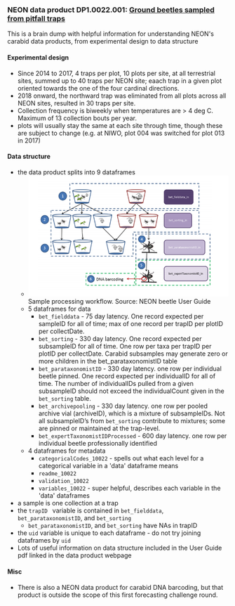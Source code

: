 ### NEON data product DP1.0022.001: [Ground beetles sampled from pitfall traps](https://data.neonscience.org/data-products/DP1.10022.001)

This is a brain dump with helpful information for understanding NEON's carabid data products, from experimental design to data structure

#### Experimental design   
* Since 2014 to 2017, 4 traps per plot, 10 plots per site, at all terrestrial sites, summed up to 40 traps per NEON site; eaach trap in a given plot oriented towards the one of the four cardinal directions.
* 2018 onward, the northward trap was eliminated from all plots across all NEON sites, resulted in 30 traps per site.      
* Collection frequency is biweekly when temperatures are > 4 deg C.  Maximum of 13 collection bouts per year.  
* plots will usually stay the same at each site through time, though these are subject to change (e.g. at NIWO, plot 004 was switched for plot 013 in 2017)

#### Data structure
* the data product splits into 9 dataframes  
    * ![workflow figure](figures/datacollectionworkflow_fromNEONbeetleuserGuide.png)  
    Sample processing workflow. Source: NEON beetle User Guide
    * 5 dataframes for data  
        * `bet_fielddata` - 75 day latency.  One record expected per sampleID for all of time; max of one record per trapID per plotID per collectDate.
        * `bet_sorting` - 330 day latency. One record expected per subsampleID for all of time. One row per taxa per trapID per plotID per collectDate. Carabid subsamples may generate zero or more children in the bet_parataxonomistID table
        * `bet_parataxonomistID` - 330 day latency. one row per individual beetle pinned. One record expected per individualID for all of time. The number of individualIDs
pulled from a given subsampleID should not exceed the individualCount given in the `bet_sorting` table.
        * `bet_archivepooling` - 330 day latency. one row per pooled archive vial (archiveID), which is a mixture of subsampleIDs. Not all subsampleID’s from `bet_sorting` contribute to mixtures; some are pinned or maintained
at the trap-level.  
        * `bet_expertTaxonomistIDProcessed` - 600 day latency. one row per individual beetle professionally identified
    * 4 dataframes for metadata  
        * `categoricalCodes_10022` - spells out what each level for a categorical variable in a 'data' dataframe means  
        * `readme_10022`   
        * `validation_10022`   
        * `variables_10022` - super helpful, describes each variable in the 'data' dataframes   
* a sample is one collection at a trap
* the `trapID ` variable is contained in `bet_fielddata`, `bet_parataxonomistID`, and `bet_sorting`  
    * `bet_parataxonomistID`, and `bet_sorting` have NAs in trapID  
* the `uid` variable is unique to each dataframe - do not try joining dataframes by `uid`
* Lots of useful information on data structure included in the User Guide pdf linked in the data product webpage  


#### Misc
* There is also a NEON data product for carabid DNA barcoding, but that product is outside the scope of this first forecasting challenge round.  
